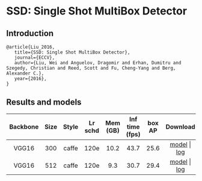 # SSD: Single Shot MultiBox Detector

## Introduction
```
@article{Liu_2016,
   title={SSD: Single Shot MultiBox Detector},
   journal={ECCV},
   author={Liu, Wei and Anguelov, Dragomir and Erhan, Dumitru and Szegedy, Christian and Reed, Scott and Fu, Cheng-Yang and Berg, Alexander C.},
   year={2016},
}
```

## Results and models

| Backbone | Size  | Style | Lr schd | Mem (GB) | Inf time (fps) | box AP |                                                             Download                                                              |
| :------: | :---: | :---: | :-----: | :------: | :------------: | :----: | :-------------------------------------------------------------------------------------------------------------------------------: |
|  VGG16   |  300  | caffe |  120e   |   10.2   |  43.7          |  25.6  | [model](https://download.openmmlab.com/mmdetection/v2.0/ssd/ssd300_coco/ssd300_coco_20200307-a92d2092.pth) &#124; [log](https://download.openmmlab.com/mmdetection/v2.0/ssd/ssd300_coco/ssd300_coco_20200307_174216.log.json) |
|  VGG16   |  512  | caffe |  120e   |   9.3    |  30.7          |  29.4  | [model](https://download.openmmlab.com/mmdetection/v2.0/ssd/ssd512_coco/ssd512_coco_20200308-038c5591.pth) &#124; [log](https://download.openmmlab.com/mmdetection/v2.0/ssd/ssd512_coco/ssd512_coco_20200308_134447.log.json) |
